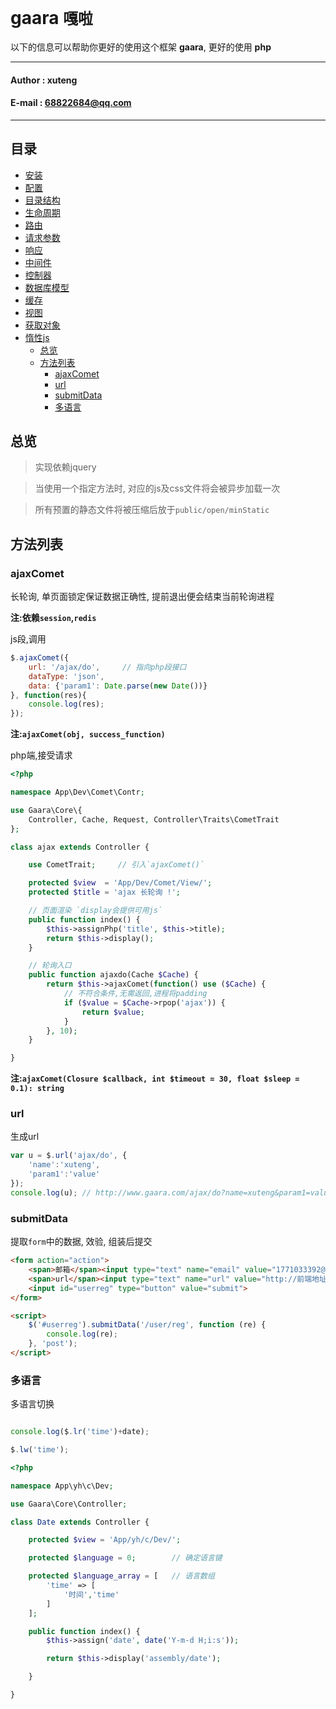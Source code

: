 **gaara** `嘎啦`
==========================
以下的信息可以帮助你更好的使用这个框架 **gaara**, 更好的使用 **php**
****
#### Author : xuteng
#### E-mail : 68822684@qq.com
****
## 目录
* [安装](/helper/install.md)
* [配置](/helper/configure.md)
* [目录结构](/helper/catalog.md)
* [生命周期](/helper/cycle.md)
* [路由](/helper/route.md)
* [请求参数](/helper/request.md)
* [响应](/helper/response.md)
* [中间件](/helper/middleware.md)
* [控制器](/helper/controller.md)
* [数据库模型](/helper/model.md)
* [缓存](/helper/cache.md)
* [视图](/helper/view.md)
* [获取对象](/helper/getobj.md)
* [惰性js](/helper/inertjs.md)
    * [总览](#总览)
    * [方法列表](#方法列表)
        * [ajaxComet](#ajaxComet)
        * [url](#url)
        * [submitData](#submitData)
        * [多语言](#多语言)

## 总览

> 实现依赖jquery

> 当使用一个指定方法时, 对应的js及css文件将会被异步加载一次

> 所有预置的静态文件将被压缩后放于`public/open/minStatic`

## 方法列表

### ajaxComet

长轮询, 单页面锁定保证数据正确性, 提前退出便会结束当前轮询进程

**注:依赖`session`,`redis`**

js段,调用

```js
$.ajaxComet({
	url: '/ajax/do',     // 指向php段接口
	dataType: 'json',
	data: {'param1': Date.parse(new Date())}
}, function(res){
	console.log(res);
});
```
**注:`ajaxComet(obj, success_function) `**

php端,接受请求

```php
<?php

namespace App\Dev\Comet\Contr;

use Gaara\Core\{
	Controller, Cache, Request, Controller\Traits\CometTrait
};

class ajax extends Controller {

	use CometTrait;     // 引入`ajaxComet()`

	protected $view	 = 'App/Dev/Comet/View/';
	protected $title = 'ajax 长轮询 !';

    // 页面渲染 `display会提供可用js`
	public function index() {
		$this->assignPhp('title', $this->title);
		return $this->display();
	}

    // 轮询入口
	public function ajaxdo(Cache $Cache) {
		return $this->ajaxComet(function() use ($Cache) {
		    // 不符合条件,无需返回,进程将padding
			if ($value = $Cache->rpop('ajax')) {
				return $value;
			}
		}, 10);
	}

}
```
**注:`ajaxComet(Closure $callback, int $timeout = 30, float $sleep = 0.1): string `**

### url

生成url

```js
var u = $.url('ajax/do', {
    'name':'xuteng',
    'param1':'value'
});
console.log(u); // http://www.gaara.com/ajax/do?name=xuteng&param1=value
```


### submitData

提取`form`中的数据, 效验, 组装后提交

```html
<form action="action">
    <span>邮箱</span><input type="text" name="email" value="1771033392@qq.com"/><br>
    <span>url</span><input type="text" name="url" value="http://前端地址,我要注册#拼接参数=" /><br>
    <input id="userreg" type="button" value="submit">
</form>

<script>
    $('#userreg').submitData('/user/reg', function (re) {
        console.log(re);
    }, 'post');
</script>
```

### 多语言

多语言切换

```js

console.log($.lr('time')+date);

$.lw('time');

```
```php
<?php

namespace App\yh\c\Dev;

use Gaara\Core\Controller;

class Date extends Controller {

    protected $view = 'App/yh/c/Dev/';

    protected $language = 0;        // 确定语言键

    protected $language_array = [   // 语言数组
        'time' => [
            '时间','time'
        ]
    ];

    public function index() {
        $this->assign('date', date('Y-m-d H;i:s'));

        return $this->display('assembly/date');

    }

}

```